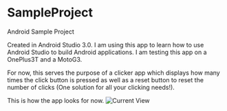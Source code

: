 # SampleProject
Android Sample Project 

Created in Android Studio 3.0. I am using this app to learn how to use Android Studio to build Android applications. I am testing this app on a OnePlus3T and a MotoG3.

For now, this serves the purpose of a clicker app which displays how many times the click button is pressed as well as a reset button to reset the number of clicks (One solution for all your clicking needs!).

This is how the app looks for now.
![Current View](https://imgur.com/a/eXmUv)

